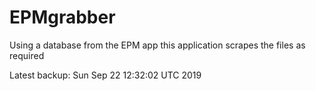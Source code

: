 # EPMgrabber
Using a database from the EPM app this application scrapes the files as required


Latest backup: Sun Sep 22 12:32:02 UTC 2019
